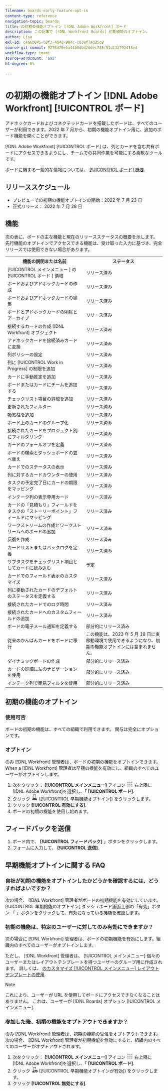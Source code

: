 ```yaml
---
filename: boards-early-feature-opt-in
content-type: reference
navigation-topic: boards
title: の初期の機能オプトイン [!DNL Adobe Workfront] ボード
description: この記事で [!DNL Workfront Boards] 初期機能のオプトイン。
author: Lisa
exl-id: c4a6b045-b0f3-4d4d-994c-c03ef7ad25c8
source-git-commit: 9278d70e5a44b0dbd26dec705f51d132792418ed
workflow-type: tm+mt
source-wordcount: '695'
ht-degree: 0%

---
```


# の初期の機能オプトイン [!DNL Adobe Workfront] [!UICONTROL ボード]

アドホックカードおよびコネクテッドカードを搭載したボードは、すべてのユーザーが利用できます。2022 年 7 月から、初期の機能オプトイン用に、追加のボード機能を開くことができます。

[!DNL Adobe Workfront] [!UICONTROL ボード] は、列とカードを含む共有ボードにアクセスできるようにし、チームでの共同作業を可能にする柔軟なツールです。

ボードに関する一般的な情報については、 [[!UICONTROL ボード] 概要](/help/quicksilver/agile/boards-overview.md).

## リリーススケジュール

* プレビューでの初期の機能オプトインの開始：2022 年 7 月 23 日
* 正式リリース： 2022 年 7 月 28 日

## 機能

次の表に、ボードの主な機能と現在のリリースステータスの概要を示します。 先行機能のオプトインでアクセスできる機能は、受け取った入力に基づき、完全リリースでは使用できない場合があります。

<table style="table-layout:auto"> 
 <tbody> 
  <tr> 
   <th><strong>機能の説明または名前</strong></th>
   <th><strong>ステータス</strong></th> 
  </tr>
  <tr>
   <td>[!UICONTROL メインメニュー ] の [!UICONTROL ボード ] 領域</td>
   <td>リリース済み</td>
  </tr>
    <tr>
   <td>ボードおよびアドホックカードの作成</td>
   <td>リリース済み</td>
  </tr>
  <tr>
   <td>ボードおよびアドホックカードの編集</td>
   <td>リリース済み</td>
  </tr>
  <tr>
   <td>ボードとアドホックカードの削除とアーカイブ</td>
   <td>リリース済み</td>
  </tr>
  <tr>
   <td>接続するカードの作成 [!DNL Workfront] オブジェクト</td>
   <td>リリース済み</td>
  </tr>
  <tr>
   <td>アドホックカードを接続済みカードに変換</td>
   <td>リリース済み</td>
  </tr>
  <tr>
   <td>列ポリシーの設定</td>
   <td>リリース済み</td>
  </tr>
  <tr>
   <td>列に [!UICONTROL Work in Progress] の制限を追加</td>
   <td>リリース済み</td>
  </tr>
  <tr>
   <td>カードに手動推定を追加</td>
   <td>リリース済み</td>
  </tr>
  <tr>
   <td>ボードまたはカードにチームを追加する</td>
   <td>リリース済み</td>
  </tr>
  <tr>
   <td>チェックリスト項目の詳細を追加</td>
   <td>リリース済み</td>
  </tr>
  <tr>
   <td>更新されたフィルター</td>
   <td>リリース済み</td>
  </tr>
  <tr>
   <td>吸気柱を追加</td>
   <td>リリース済み</td>
  </tr>
  <tr>
   <td>ボード上のカードのグループ化</td>
   <td>リリース済み</td>
  </tr>
  <tr>
   <td>接続されたカードをプロジェクト別にフィルタリング</td>
   <td>リリース済み</td>
  </tr>
  <tr>
   <td>カードのフォールオフを定義</td>
   <td>リリース済み</td>
  </tr>
  <tr>
   <td>ボードの検索とダッシュボードの並べ替え</td>
   <td>リリース済み</td>
  </tr>
  <tr>
   <td>カードでのステータスの表示</td>
   <td>リリース済み</td>
  </tr>
  <tr>
   <td>列に対するカードカウンターの使用</td>
   <td>リリース済み</td>
  </tr>
  <tr>
   <td>タスクの予定完了日にカードの期限をマッピング</td>
   <td>リリース済み</td>
  </tr>
  <tr>
   <td>インテーク列の表示専用カード</td>
   <td>リリース済み</td>
  </tr>
  <tr>
   <td>カードの「見積もり」フィールドをタスクの「ストーリーポイント」フィールドにマッピング</td>
   <td>リリース済み</td>
  </tr>
  <tr>
   <td>ワークストリームの作成とワークストリームへのボードの追加</td>
   <td>リリース済み</td>
  </tr>
  <tr>
   <td>反復を作成</td>
   <td>リリース済み</td>
  </tr>
  <tr>
   <td>カードリストまたはバックログを定義</td>
   <td>リリース済み</td>
  </tr>
  <tr>
   <td>サブタスクをチェックリスト項目としてカードに読み込む</td>
   <td>予定</td>
  </tr>
  <tr>
   <td>カードでのフィールド表示のカスタマイズ</td>
   <td>リリース済み</td>
  </tr>  
  <tr>
   <td>列に移動されたカードのデフォルトのステータスを定義する</td>
   <td>リリース済み</td>
  </tr>
  <tr>
   <td>接続されたカードでのログ時間</td>
   <td>リリース済み</td>
  </tr>
  <tr>
   <td>接続されたカードへのカスタムフィールドの追加</td>
   <td>リリース済み</td>
  </tr>
  <tr>
   <td>ボードの電子メール通知を定義する</td>
   <td>部分的にリリース済み</td>
  </tr>
  <tr>
   <td>従来のかんばんカードをボードに移行</td>
   <td>この機能は、2023 年 5 月 18 日に実稼動環境で使用できるようになり、初期の機能オプトインには含まれません。</td>
  </tr>
  <tr>
   <td>ダイナミックボードの作成</td>
   <td>部分的にリリース済み</td>
  </tr>
  <tr>
   <td>カードの詳細に左のナビゲーションを使用</td>
   <td>部分的にリリース済み</td>
  </tr>
  <tr>
   <td>インテーク列で簡易フィルタを使用</td>
   <td>部分的にリリース済み</td>
  </tr>
 </tbody> 
</table>

## 初期の機能のオプトイン

### 使用可否

ボードの初期の機能は、すべての組織で利用できます。 関与は完全にオプションです。

### オプトイン

のみ [!DNL Workfront] 管理者は、ボードの初期の機能をオプトインできます。 When a [!DNL Workfront] 管理者は早期の機能を有効にし、組織のすべてのユーザーがオプトインします。

1. 次をクリック： **[!UICONTROL メインメニュー]** アイコン ![](assets/main-menu-icon.png) 右上隅に [!DNL Adobe Workfront]を選択し、「 **[!UICONTROL ボード]**.
1. クリック ![早期機能オプトイン](assets/early-feature-opt-in-not-enabled.png) ([!UICONTROL 早期機能オプトイン]) をクリックします。
1. クリック **[!UICONTROL 有効にする]**.
1. ボードの初期の機能を使用し始めます。

## フィードバックを送信

1. ボード内で、 **[!UICONTROL フィードバック]** 」ボタンをクリックします。
1. フォームに入力して、 **[!UICONTROL 送信]**.

## 早期機能オプトインに関する FAQ

### 自社が初期の機能をオプトインしたかどうかを確認するには、どうすればよいですか？

次の場合、 [!DNL Workfront] 管理者がボードの初期機能を有効にしています。 [!UICONTROL 早期機能のオプトイン] ダッシュボード画面上部の「有効」ボタン 「 」ボタンをクリックして、有効になっている機能を確認します。

### 初期の機能は、特定のユーザーに対してのみ有効にできますか？

次の場合に [!DNL Workfront] 管理者は、ボードの初期機能を有効にします。組織内のすべてのユーザーがオプトインします。

ただし、 [!DNL Workfront] 管理者は、 [!UICONTROL メインメニュー] 個々のユーザーまたはレイアウトテンプレートを持つユーザーのグループ用に作成されます。 詳しくは、 [のカスタマイズ [!UICONTROL メインメニュー] レイアウトテンプレートの使用](/help/quicksilver/administration-and-setup/customize-workfront/use-layout-templates/customize-main-menu.md).

>[!NOTE]
>
>これにより、ユーザーが URL を使用してボードにアクセスできなくなることはありません。 これは、ユーザーが [!DNL Boards] オプション [!UICONTROL メインメニュー].

### 参加した後、初期の機能をオプトアウトできますか？

のみ [!DNL Workfront] 管理者は、初期の機能の受信をオプトアウトできます。 次の場合、 [!DNL Workfront] 管理者が初期機能を無効にすると、組織内のすべてのユーザーがオプトアウトされます。

1. 次をクリック： **[!UICONTROL メインメニュー]** アイコン ![](assets/main-menu-icon.png) 右上隅に [!DNL Adobe Workfront]を選択し、「 **[!UICONTROL ボード]**.
1. クリック ![早期機能オプトインが有効](assets/early-feature-opt-in-enabled.png) ([!UICONTROL 早期機能オプトインが有効]) をクリックします。
1. クリック **[!UICONTROL 無効にする]**.
